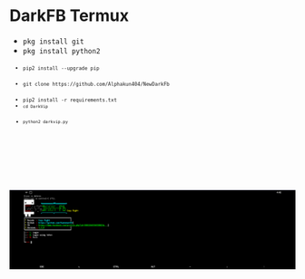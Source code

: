 # DarkFB Termux

<ul>
<li><code>pkg install git</code></li>
<li><code>pkg install python2<code></li>
<li><code>pip2 install --upgrade pip</code></li>
<li><code>git clone https://github.com/Alphakun404/NewDarkFb</code></li>
<li><code>pip2 install -r requirements.txt
<li><code>cd DarkVip</code></li>
<li><code>python2 darkvip.py</code></li>
</ul>
<br />
<br />
<img src="https://raw.githubusercontent.com/Alphakun404/NewDarkFb/master/Screenshot_2.png" />
